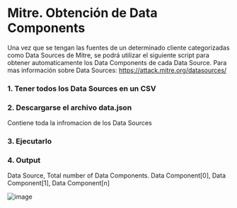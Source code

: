 # Mitre. Obtención de Data Components

Una vez que se tengan las fuentes de un determinado cliente categorizadas como Data Sources de Mitre, se podrá utilizar el siguiente script para obtener automaticamente los Data Components de cada Data Source.
Para mas información sobre Data Sources: https://attack.mitre.org/datasources/


### 1. Tener todos los Data Sources en un CSV

### 2. Descargarse el archivo data.json

Contiene toda la infromacion de los Data Sources

### 3. Ejecutarlo

### 4. Output

Data Source, Total number of Data Components.
Data Component[0],
Data Component[1],
Data Component[n]

![image](https://user-images.githubusercontent.com/36732743/204591161-8233a016-a4f0-40c3-be3a-b815d79dcc74.png)






